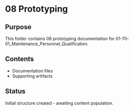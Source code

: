 # 08 Prototyping

## Purpose
This folder contains 08 prototyping documentation for 01-70-01_Maintenance_Personnel_Qualification.

## Contents
- Documentation files
- Supporting artifacts

## Status
Initial structure created - awaiting content population.
